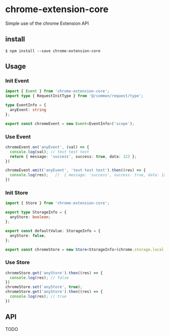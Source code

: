 # chrome-extension-core
Simple use of the chrome Extension API

## install
` $ npm install --save chrome-extension-core `

## Usage
### Init Event
```typescript
import { Event } from 'chrome-extension-core';
import type { RequestInitType } from '@/common/request/type';

type EventInfo = {
  anyEvent: string
};

export const chromeEvent = new Event<EventInfo>('scope');
```
### Use Event
```typescript
chromeEvent.on('anyEvent', (val) => {
  console.log(val); // test test test
  return { message: 'success', success: true, data: 123 };
})

chromeEvent.emit('anyEvent', 'test test test').then((res) => {
  console.log(res);   //  { message: 'success', success: true, data: 123 }
})
```


### Init Store
```typescript
import { Store } from 'chrome-extension-core';

export type StorageInfo = {
  anyStore: boolean; 
};

export const defaultValue: StorageInfo = {
  anyStore: false,
};

export const chromeStore = new Store<StorageInfo>(chrome.storage.local, defaultValue);
```

### Use Store
```typescript
chromeStore.get('anyStore').then((res) => {
  console.log(res); // false
})
chromeStore.set('anyStore', true);
chromeStore.get('anyStore').then((res) => {
  console.log(res); // true
})
```

## API 
TODO